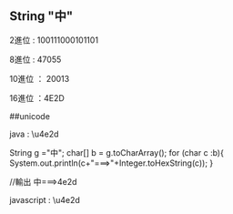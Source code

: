 ## String "中"

2進位   : 100111000101101

8進位   : 47055

10進位 ： 20013

16進位  ：4E2D

##unicode

java  : \u4e2d

String g ="中";
char[] b = g.toCharArray();
for (char c :b){
    System.out.println(c+"===>"+Integer.toHexString(c));
}

//輸出    中===>4e2d



javascript  : \u4e2d
